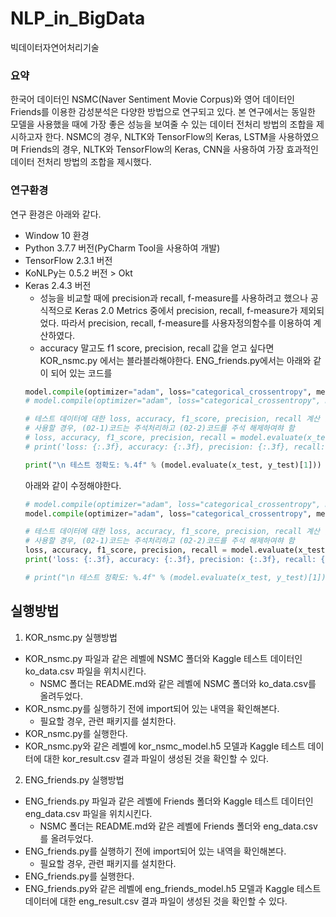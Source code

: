 # NLP_in_BigData
빅데이터자연어처리기술

### 요약 ###
한국어 데이터인 NSMC(Naver Sentiment Movie Corpus)와 영어 데이터인 Friends를 이용한 감성분석은 다양한 방법으로 연구되고 있다.
본 연구에서는 동일한 모델을 사용했을 때에 가장 좋은 성능을 보여줄 수 있는 데이터 전처리 방법의 조합을 제시하고자 한다.
NSMC의 경우, NLTK와 TensorFlow의 Keras, LSTM을 사용하였으며 Friends의 경우, NLTK와 TensorFlow의 Keras, CNN을 사용하여 가장 효과적인 데이터 전처리 방법의 조합을 제시했다.

### 연구환경 ###
연구 환경은 아래와 같다.
- Window 10 환경
- Python 3.7.7 버전(PyCharm Tool을 사용하여 개발)
- TensorFlow 2.3.1 버전
- KoNLPy는 0.5.2 버전 > Okt
- Keras 2.4.3 버전
  - 성능을 비교할 때에 precision과 recall, f-measure를 사용하려고 했으나 공식적으로 Keras 2.0 Metrics 중에서 precision, recall, f-measure가 제외되었다. 따라서 precision, recall, f-measure를 사용자정의함수를 이용하여 계산하였다.
  - accuracy 말고도 f1 score, precision, recall 값을 얻고 싶다면 KOR_nsmc.py 에서는 블라블라해야한다.
  ENG_friends.py에서는 아래와 같이 되어 있는 코드를
  ``` python
  model.compile(optimizer="adam", loss="categorical_crossentropy", metrics=['acc']) # 02-1 모델 accuracy 계산 버전
  # model.compile(optimizer="adam", loss="categorical_crossentropy", metrics=['acc',f1_m,precision_m, recall_m]) # 02-2 모델 accuracy, f1 score, precision, recall 계산 버전
  
  # 테스트 데이터에 대한 loss, accuracy, f1_score, precision, recall 계산 및 출력
  # 사용할 경우, (02-1)코드는 주석처리하고 (02-2)코드를 주석 해제하여햐 함
  # loss, accuracy, f1_score, precision, recall = model.evaluate(x_test, y_test, verbose=0)
  # print('loss: {:.3f}, accuracy: {:.3f}, precision: {:.3f}, recall: {:.3f}, f1score: {:.3f}'.format(loss, accuracy, precision, recall, f1_score))
  
  print("\n 테스트 정확도: %.4f" % (model.evaluate(x_test, y_test)[1]))
  ```
  아래와 같이 수정해야한다.
  ``` python
  # model.compile(optimizer="adam", loss="categorical_crossentropy", metrics=['acc']) # 02-1 모델 accuracy 계산 버전
  model.compile(optimizer="adam", loss="categorical_crossentropy", metrics=['acc',f1_m,precision_m, recall_m]) # 02-2 모델 accuracy, f1 score, precision, recall 계산 버전
  
  # 테스트 데이터에 대한 loss, accuracy, f1_score, precision, recall 계산 및 출력
  # 사용할 경우, (02-1)코드는 주석처리하고 (02-2)코드를 주석 해제하여햐 함
  loss, accuracy, f1_score, precision, recall = model.evaluate(x_test, y_test, verbose=0)
  print('loss: {:.3f}, accuracy: {:.3f}, precision: {:.3f}, recall: {:.3f}, f1score: {:.3f}'.format(loss, accuracy, precision, recall, f1_score))
  
  # print("\n 테스트 정확도: %.4f" % (model.evaluate(x_test, y_test)[1]))
  ```

## 실행방법 ##
1. KOR_nsmc.py 실행방법
- KOR_nsmc.py 파일과 같은 레벨에 NSMC 폴더와 Kaggle 테스트 데이터인 ko_data.csv 파일을 위치시킨다.
  - NSMC 폴더는 README.md와 같은 레벨에 NSMC 폴더와 ko_data.csv를 올려두었다.
- KOR_nsmc.py를 실행하기 전에 import되어 있는 내역을 확인해본다.
  - 필요할 경우, 관련 패키지를 설치한다.
- KOR_nsmc.py를 실행한다.
- KOR_nsmc.py와 같은 레벨에 kor_nsmc_model.h5 모델과 Kaggle 테스트 데이터에 대한 kor_result.csv 결과 파일이 생성된 것을 확인할 수 있다.

2. ENG_friends.py 실행방법
- ENG_friends.py 파일과 같은 레벨에 Friends 폴더와 Kaggle 테스트 데이터인 eng_data.csv 파일을 위치시킨다.
  - NSMC 폴더는 README.md와 같은 레벨에 Friends 폴더와 eng_data.csv를 올려두었다.
- ENG_friends.py를 실행하기 전에 import되어 있는 내역을 확인해본다. 
  - 필요할 경우, 관련 패키지를 설치한다.
- ENG_friends.py를 실행한다.
- ENG_friends.py와 같은 레벨에 eng_friends_model.h5 모델과 Kaggle 테스트 데이터에 대한 eng_result.csv 결과 파일이 생성된 것을 확인할 수 있다.
